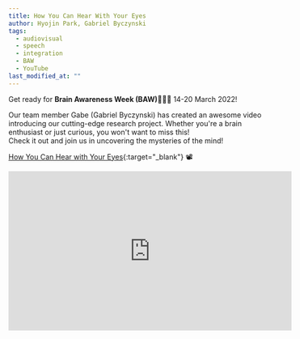 ```yaml
---
title: How You Can Hear With Your Eyes
author: Hyojin Park, Gabriel Byczynski
tags:
  - audiovisual
  - speech
  - integration
  - BAW
  - YouTube
last_modified_at: ""
---
```


Get ready for **Brain Awareness Week (BAW)🧠🧠🧠** 14-20 March 2022!

Our team member Gabe (Gabriel Byczynski) has created an awesome video introducing our cutting-edge research project. Whether you're a brain enthusiast or just curious, you won't want to miss this! <br>
Check it out and join us in uncovering the mysteries of the mind! <br>

[How You Can Hear with Your Eyes](https://youtu.be/gQ9G0IbM_z4){:target="_blank"} 📽️

<iframe width="560" height="315" src="https://www.youtube.com/embed/gQ9G0IbM_z4" title="YouTube video player" frameborder="0" allow="accelerometer; autoplay; clipboard-write; encrypted-media; gyroscope; picture-in-picture; web-share" allowfullscreen></iframe>
